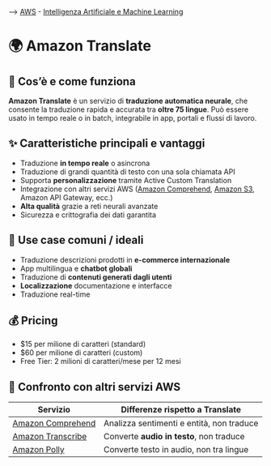 --> [AWS](/00-Intro/AWS.md)  -  [Intelligenza Artificiale e Machine Learning](/07-IA-ML-Analytics/Intelligenza-artificiale-Machine-Learning-e-Analytics.md)
# 🌍 Amazon Translate

## 📘 Cos’è e come funziona

**Amazon Translate** è un servizio di **traduzione automatica neurale**, che consente la traduzione rapida e accurata tra **oltre 75 lingue**. Può essere usato in tempo reale o in batch, integrabile in app, portali e flussi di lavoro.

## ✨ Caratteristiche principali e vantaggi

- Traduzione **in tempo reale** o asincrona
- Traduzione di grandi quantità di testo con una sola chiamata API
- Supporta **personalizzazione** tramite Active Custom Translation
- Integrazione con altri servizi AWS ([Amazon Comprehend](/07-IA-ML-Analytics/AI-e-ML/Amazon-Comprehend.md), [Amazon S3](/02-Storage-services/Amazon-S3.md), Amazon API Gateway, ecc.)
- **Alta qualità** grazie a reti neurali avanzate
- Sicurezza e crittografia dei dati garantita

## 🚀 Use case comuni / ideali

- Traduzione descrizioni prodotti in **e-commerce internazionale**
- App multilingua e **chatbot globali**
- Traduzione di **contenuti generati dagli utenti**
- **Localizzazione** documentazione e interfacce
- Traduzione real-time

## 💰 Pricing

- $15 per milione di caratteri (standard)
- $60 per milione di caratteri (custom)
- Free Tier: 2 milioni di caratteri/mese per 12 mesi

## 🔄 Confronto con altri servizi AWS

| Servizio            | Differenze rispetto a Translate                 |
|---------------------|--------------------------------------------------|
| [Amazon Comprehend](/07-IA-ML-Analytics/AI-e-ML/Amazon-Comprehend.md)          | Analizza sentimenti e entità, non traduce       |
| [Amazon Transcribe](/07-IA-ML-Analytics/AI-e-ML/Amazon-Transcribe.md)          | Converte **audio in testo**, non traduce        |
| [Amazon Polly](/07-IA-ML-Analytics/AI-e-ML/Amazon-Polly.md)                     | Converte testo in audio, non tra lingue         |
